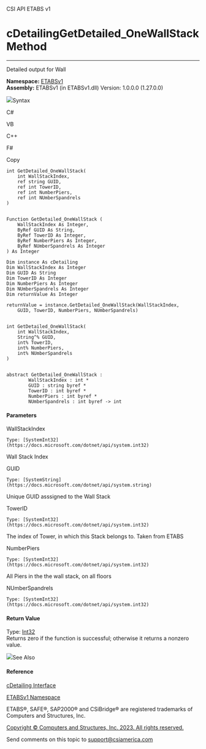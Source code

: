 ﻿

CSI API ETABS v1

# cDetailingGetDetailed_OneWallStack Method  
  
---  
  
Detailed output for Wall

**Namespace:** [ETABSv1](2780f1b8-2033-5289-2298-1cdb2a7508d9.htm)  
**Assembly:** ETABSv1 (in ETABSv1.dll) Version: 1.0.0.0 (1.27.0.0)

![](../icons/SectionExpanded.png)Syntax

C#

VB

C++

F#

Copy

    
    
    int GetDetailed_OneWallStack(
    	int WallStackIndex,
    	ref string GUID,
    	ref int TowerID,
    	ref int NumberPiers,
    	ref int NUmberSpandrels
    )
    
    
    Function GetDetailed_OneWallStack ( 
    	WallStackIndex As Integer,
    	ByRef GUID As String,
    	ByRef TowerID As Integer,
    	ByRef NumberPiers As Integer,
    	ByRef NUmberSpandrels As Integer
    ) As Integer
    
    Dim instance As cDetailing
    Dim WallStackIndex As Integer
    Dim GUID As String
    Dim TowerID As Integer
    Dim NumberPiers As Integer
    Dim NUmberSpandrels As Integer
    Dim returnValue As Integer
    
    returnValue = instance.GetDetailed_OneWallStack(WallStackIndex, 
    	GUID, TowerID, NumberPiers, NUmberSpandrels)
    
    
    int GetDetailed_OneWallStack(
    	int WallStackIndex, 
    	String^% GUID, 
    	int% TowerID, 
    	int% NumberPiers, 
    	int% NUmberSpandrels
    )
    
    
    abstract GetDetailed_OneWallStack : 
            WallStackIndex : int * 
            GUID : string byref * 
            TowerID : int byref * 
            NumberPiers : int byref * 
            NUmberSpandrels : int byref -> int 
    

#### Parameters

WallStackIndex

    Type: [SystemInt32](https://docs.microsoft.com/dotnet/api/system.int32)  
Wall Stack Index

GUID

    Type: [SystemString](https://docs.microsoft.com/dotnet/api/system.string)  
Unique GUID asssigned to the Wall Stack

TowerID

    Type: [SystemInt32](https://docs.microsoft.com/dotnet/api/system.int32)  
The index of Tower, in which this Stack belongs to. Taken from ETABS

NumberPiers

    Type: [SystemInt32](https://docs.microsoft.com/dotnet/api/system.int32)  
All Piers in the the wall stack, on all floors

NUmberSpandrels

    Type: [SystemInt32](https://docs.microsoft.com/dotnet/api/system.int32)  

#### Return Value

Type: [Int32](https://docs.microsoft.com/dotnet/api/system.int32)  
Returns zero if the function is successful; otherwise it returns a nonzero
value.

![](../icons/SectionExpanded.png)See Also

#### Reference

[cDetailing Interface](361a91e7-25b4-8a09-dff9-a6b292f4ba73.htm)

[ETABSv1 Namespace](2780f1b8-2033-5289-2298-1cdb2a7508d9.htm)

ETABS®, SAFE®, SAP2000® and CSiBridge® are registered trademarks of Computers
and Structures, Inc.  

[Copyright © Computers and Structures, Inc. 2023. All rights
reserved.](http://www.csiamerica.com)

Send comments on this topic to
[support@csiamerica.com](mailto:support%40csiamerica.com?Subject=CSI%20API%20ETABS%20v1)

